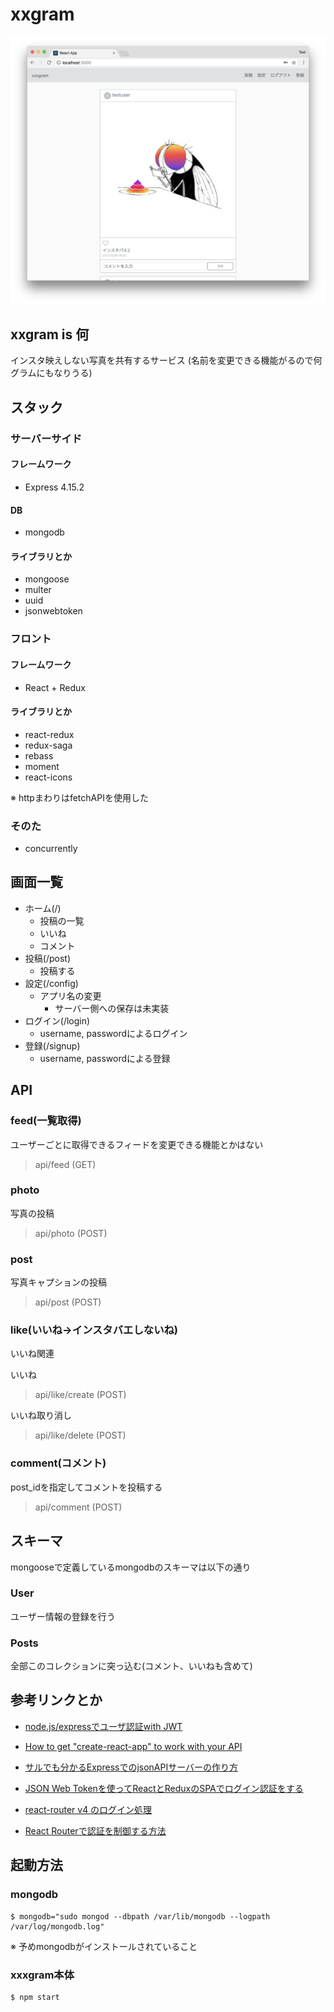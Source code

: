 # xxgram

![xxgram](https://github.com/daikiojm/xxgram/blob/master/xxgram.png)

## xxgram is 何

インスタ映えしない写真を共有するサービス
(名前を変更できる機能がるので何グラムにもなりうる)

## スタック

### サーバーサイド

#### フレームワーク
* Express 4.15.2

#### DB
* mongodb

#### ライブラリとか
* mongoose
* multer
* uuid
* jsonwebtoken

### フロント

#### フレームワーク
* React + Redux

#### ライブラリとか
* react-redux
* redux-saga
* rebass
* moment
* react-icons

※ httpまわりはfetchAPIを使用した

### そのた

* concurrently

## 画面一覧

- ホーム(/) 
  - 投稿の一覧
  - いいね
  - コメント
- 投稿(/post)
  - 投稿する
- 設定(/config)
  - アプリ名の変更
    - サーバー側への保存は未実装
- ログイン(/login)
  - username, passwordによるログイン
- 登録(/signup)
  - username, passwordによる登録


## API

### feed(一覧取得)
ユーザーごとに取得できるフィードを変更できる機能とかはない

>api/feed (GET)

### photo
写真の投稿

>api/photo (POST)

### post
写真キャプションの投稿

>api/post (POST)

### like(いいね→インスタバエしないね)
いいね関連

いいね
>api/like/create (POST)

いいね取り消し
>api/like/delete (POST)

### comment(コメント)
post_idを指定してコメントを投稿する

>api/comment (POST)

## スキーマ 
mongooseで定義しているmongodbのスキーマは以下の通り

### User
ユーザー情報の登録を行う

### Posts
全部このコレクションに突っ込む(コメント、いいねも含めて)


## 参考リンクとか

* [node.js/expressでユーザ認証with JWT](https://qiita.com/AkihiroTakamura/items/ac4f1d3ec32effdd63d2)

* [How to get "create-react-app" to work with your API](https://www.fullstackreact.com/articles/using-create-react-app-with-a-server/)

* [サルでも分かるExpressでのjsonAPIサーバーの作り方](https://qiita.com/leafia78/items/73cc7160d002a4989416)

* [JSON Web Tokenを使ってReactとReduxのSPAでログイン認証をする](https://qiita.com/nabeliwo/items/ac4b77324a9989e8e6bb#_reference-6d68b05525b15699dd4c)

* [react-router v4 のログイン処理](https://qiita.com/doruji/items/4dbc96554d8ed77aed02)

* [React Routerで認証を制御する方法](https://qiita.com/suin/items/b7275ff3eb3486380c7e)

## 起動方法

### mongodb

```
$ mongodb="sudo mongod --dbpath /var/lib/mongodb --logpath /var/log/mongodb.log"
```

※ 予めmongodbがインストールされていること

### xxxgram本体

```
$ npm start
```